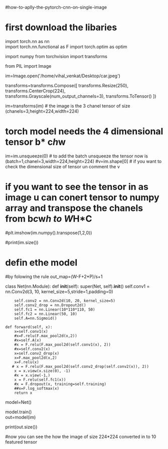 #how-to-aplly-the-pytorch-cnn-on-single-image



# first download the libaries 
import torch.nn as nn                          
import torch.nn.functional as F
import torch.optim as optim

import numpy
from torchvision import transforms 

from PIL  import Image 


im=Image.open('/home/vihal_venkat/Desktop/car.jpeg')


transforms=transforms.Compose([  transforms.Resize(250), 
                               transforms.CenterCrop(224),
                               transforms.Grayscale(num_output_channels=3),
                               transforms.ToTensor()
                               ])


im=transforms(im)         # the image is the 3 chanel tensor  of size (chanels=3,height=224,width=224) 
  


# torch  model needs   the    4 dimensional tensor  b* c*h*w

im=im.unsqueeze(0)       # to add the batch unsqueeze the tensor now  is (batch=1,chanel=3,width=224,height=224)
#v=im.shape[0]           # if you want to check the dimensional size of tensor un comment the v



# if you want to see the tensor in as image  u can conert tensor to numpy array and transpose the chanels from  b*c*w*h to  W*H*C


#plt.imshow(im.numpy().transpose(1,2,0)) 

#print(im.size())


# defin ethe model 

#by folowing the rule out_map=(W-F+2*P)/s+1


class Net(nn.Module):
    def __init__(self):
        super(Net, self).__init__()
        self.conv1 = nn.Conv2d(3, 10, kernel_size=5,stride=1,padding=0)
        
        self.conv2 = nn.Conv2d(10, 20, kernel_size=5)
        self.conv2_drop = nn.Dropout2d()
        self.fc1 = nn.Linear(10*110*110, 50)
        self.fc2 = nn.Linear(50, 10)
        self.A=nn.Sigmoid()

    def forward(self, x):
        x=self.conv1(x)
        #x=F.relu(F.max_pool2d(x,2))
        #x=self.A(x)
        #x = F.relu(F.max_pool2d(self.conv1(x), 2))
        #x=self.conv2(x)
        x=self.conv2_drop(x)
        x=F.max_pool2d(x,2)
        x=F.relu(x)
       # x = F.relu(F.max_pool2d(self.conv2_drop(self.conv2(x)), 2))
        x = x.view(x.size(0), -1)
        #x = x.view(-1,)
        x = F.relu(self.fc1(x))
        #x = F.dropout(x, training=self.training)
        ##x=F.log_softmax(x)
        return x
        
    
    
model=Net()

model.train()
\
out=model(im)

print(out.size())



#now you can see the how the image of size 224*224 converted in to 10 featured tensor
